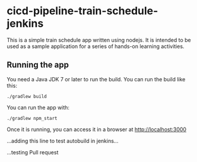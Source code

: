 # cicd-pipeline-train-schedule-jenkins
 
This is a simple train schedule app written using nodejs. It is intended to be used as a sample application for a series of hands-on learning activities. 

## Running the app

You need a Java JDK 7 or later to run the build. You can run the build like this:

    ./gradlew build

You can run the app with:

    ./gradlew npm_start

Once it is running, you can access it in a browser at [http://localhost:3000](http://localhost:3000)

...adding this line to test autobuild in jenkins...

...testing Pull request
